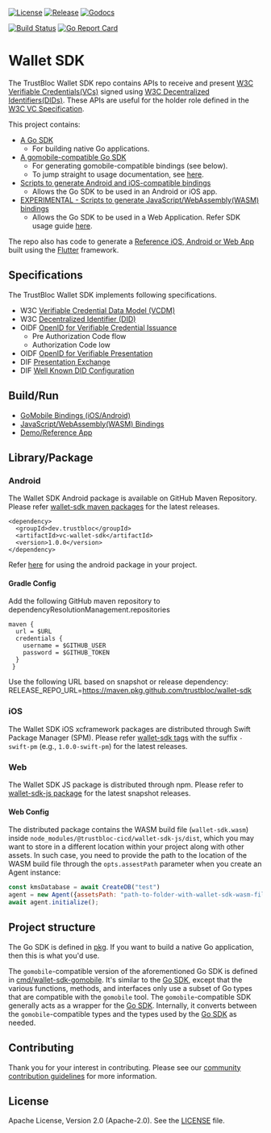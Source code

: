 [![License](https://img.shields.io/badge/License-Apache%202.0-blue.svg)](https://raw.githubusercontent.com/trustbloc/agent-sdk/main/LICENSE)
[![Release](https://img.shields.io/github/release/trustbloc/wallet-sdk.svg?style=flat-square)](https://github.com/trustbloc/wallet-sdk/releases/latest)
[![Godocs](https://img.shields.io/badge/godoc-reference-blue.svg)](https://godoc.org/github.com/trustbloc/wallet-sdk)

[![Build Status](https://github.com/trustbloc/wallet-sdk/actions/workflows/build.yml/badge.svg?branch=main)](https://github.com/trustbloc/wallet-sdk/actions/workflows/build.yml)
[![Go Report Card](https://goreportcard.com/badge/github.com/trustbloc/wallet-sdk)](https://goreportcard.com/report/github.com/trustbloc/wallet-sdk)


# Wallet SDK

The TrustBloc Wallet SDK repo contains APIs to receive and present [W3C Verifiable Credentials(VCs)](https://www.w3.org/TR/vc-data-model/) 
signed using [W3C Decentralized Identifiers(DIDs)](https://www.w3.org/TR/did-core/). These APIs are useful for the holder 
role defined in the [W3C VC Specification](https://www.w3.org/TR/vc-data-model/#dfn-holders).

This project contains:
- [A Go SDK](pkg)
  - For building native Go applications.
- [A gomobile-compatible Go SDK](cmd/wallet-sdk-gomobile)
  - For generating gomobile-compatible bindings (see below).
  - To jump straight to usage documentation, see [here](cmd/wallet-sdk-gomobile/docs/usage.md).
- [Scripts to generate Android and iOS-compatible bindings](cmd/wallet-sdk-gomobile/README.md)
  - Allows the Go SDK to be used in an Android or iOS app.
- [EXPERIMENTAL - Scripts to generate JavaScript/WebAssembly(WASM) bindings](cmd/wallet-sdk-js/README.md)
  - Allows the Go SDK to be used in a Web Application. Refer SDK usage guide [here](cmd/wallet-sdk-js/docs/usage.md).

The repo also has code to generate a [Reference iOS, Android or Web App](demo/app/) built using the [Flutter](https://flutter.dev/) framework.

## Specifications

The TrustBloc Wallet SDK implements following specifications.
- W3C [Verifiable Credential Data Model (VCDM)](https://www.w3.org/TR/vc-data-model/)
- W3C [Decentralized Identifier (DID)](https://www.w3.org/TR/did-core/)
- OIDF [OpenID for Verifiable Credential Issuance](https://openid.net/specs/openid-4-verifiable-credential-issuance-1_0.html)
  - Pre Authorization Code flow
  - Authorization Code low
- OIDF [OpenID for Verifiable Presentation](https://openid.net/specs/openid-4-verifiable-presentations-1_0.html)
- DIF [Presentation Exchange](https://identity.foundation/presentation-exchange/)
- DIF [Well Known DID Configuration](https://identity.foundation/.well-known/resources/did-configuration/)

## Build/Run
- [GoMobile Bindings (iOS/Android)](cmd/wallet-sdk-gomobile/README.md)
- [JavaScript/WebAssembly(WASM) Bindings](cmd/wallet-sdk-js/README.md)
- [Demo/Reference App](demo/app/README.md)

## Library/Package

### Android
The Wallet SDK Android package is available on GitHub Maven Repository. Please refer 
[wallet-sdk maven packages](https://github.com/trustbloc/wallet-sdk/packages/1769347) for the latest releases.

```
<dependency>
  <groupId>dev.trustbloc</groupId>
  <artifactId>vc-wallet-sdk</artifactId>
  <version>1.0.0</version>
</dependency>
```

Refer [here](./cmd/wallet-sdk-gomobile/README.md#helpful-tips) for using the android package in your project.

#### Gradle Config

Add the following GitHub maven repository to dependencyResolutionManagement.repositories
```
maven {
  url = $URL
  credentials {
    username = $GITHUB_USER
    password = $GITHUB_TOKEN
  }
 }
```

Use the following URL based on snapshot or release dependency:
RELEASE_REPO_URL=https://maven.pkg.github.com/trustbloc/wallet-sdk

### iOS
The Wallet SDK iOS xcframework packages are distributed through Swift Package Manager (SPM). Please refer
[wallet-sdk tags](https://github.com/trustbloc/wallet-sdk/tags) with the suffix `-swift-pm` (e.g., `1.0.0-swift-pm`) for the
latest releases.

### Web
The Wallet SDK JS package is distributed through npm. Please refer to 
[wallet-sdk-js package](https://github.com/trustbloc-cicd/snapshot/pkgs/npm/wallet-sdk-js) for the latest snapshot releases.

#### Web Config
The distributed package contains the WASM build file (`wallet-sdk.wasm`) inside `node_modules/@trustbloc-cicd/wallet-sdk-js/dist`,
which you may want to store in a different location within your project along with other assets.
In such case, you need to provide the path to the location of the WASM build file through
the `opts.assestPath` parameter when you create an Agent instance:
```js
const kmsDatabase = await CreateDB("test")
agent = new Agent({assetsPath: "path-to-folder-with-wallet-sdk-wasm-file", didResolverURI:didResolverURI, kmsDatabase: kmsDatabase});
await agent.initialize();
```

## Project structure

The Go SDK is defined in [pkg](pkg). If you want to build a native Go application, then this is what you'd use.

The `gomobile`-compatible version of the aforementioned Go SDK is defined in [cmd/wallet-sdk-gomobile](cmd/wallet-sdk-gomobile). It's similar to the [Go SDK](pkg), except that the various functions, methods, and interfaces only use a subset of Go types that are compatible with the `gomobile` tool. The `gomobile`-compatible SDK generally acts as a wrapper for the [Go SDK](pkg). Internally, it converts between the `gomobile`-compatible types and the types used by the [Go SDK](pkg) as needed.

## Contributing
Thank you for your interest in contributing. Please see our
[community contribution guidelines](https://github.com/trustbloc/community/blob/main/CONTRIBUTING.md) for more information.

## License
Apache License, Version 2.0 (Apache-2.0). See the [LICENSE](LICENSE) file.
